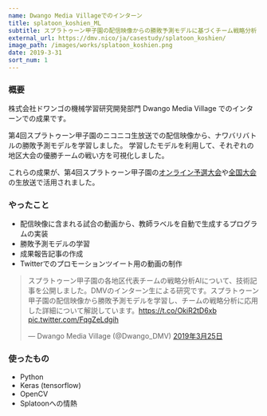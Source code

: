 ```yaml
---
name: Dwango Media Villageでのインターン
title: splatoon_koshien_ML
subtitle: スプラトゥーン甲子園の配信映像からの勝敗予測モデルに基づくチーム戦略分析
external_url: https://dmv.nico/ja/casestudy/splatoon_koshien/
image_path: /images/works/splatoon_koshien.png
date: 2019-3-31
sort_num: 1
---
```


### 概要
株式会社ドワンゴの機械学習研究開発部門 Dwango Media Village でのインターンでの成果です。

第4回スプラトゥーン甲子園のニコニコ生放送での配信映像から、ナワバリバトルの勝敗予測モデルを学習しました。
学習したモデルを利用して、それぞれの地区大会の優勝チームの戦い方を可視化しました。

これらの成果が、第4回スプラトゥーン甲子園の[オンライン予選大会](https://live2.nicovideo.jp/watch/lv317002843#3:42:40)や[全国大会](https://live2.nicovideo.jp/watch/lv317362484#5:21:40)の生放送で活用されました。

### やったこと
- 配信映像に含まれる試合の動画から、教師ラベルを自動で生成するプログラムの実装
- 勝敗予測モデルの学習
- 成果報告記事の作成
- Twitterでのプロモーションツイート用の動画の制作
<blockquote class="twitter-tweet" data-lang="ja" data-link-color="#E81C4F"><p lang="ja" dir="ltr">スプラトゥーン甲子園の各地区代表チームの戦略分析AIについて、技術記事を公開しました。DMVのインターン生による研究です。スプラトゥーン甲子園の配信映像から勝敗予測モデルを学習し、チームの戦略分析に応用した詳細について解説しています。<a href="https://t.co/OkiR2tD6xb">https://t.co/OkiR2tD6xb</a> <a href="https://t.co/FqgZeLdgih">pic.twitter.com/FqgZeLdgih</a></p>&mdash; Dwango Media Village (@Dwango_DMV) <a href="https://twitter.com/Dwango_DMV/status/1110097123301687298?ref_src=twsrc%5Etfw">2019年3月25日</a></blockquote> <script async src="https://platform.twitter.com/widgets.js" charset="utf-8"></script>

### 使ったもの
- Python
- Keras (tensorflow)
- OpenCV
- Splatoonへの情熱
